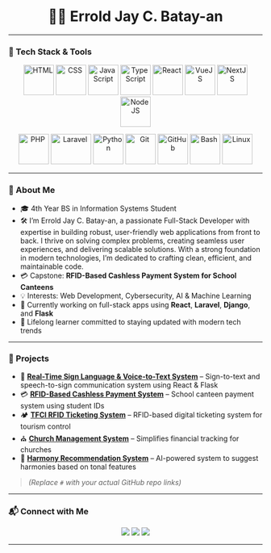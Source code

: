 <h1 align="center">👨‍💻 Errold Jay C. Batay-an</h1>

---

### 🧰 Tech Stack & Tools

<p align="center">
  <img src="https://cdn.jsdelivr.net/gh/devicons/devicon/icons/html5/html5-original.svg" alt="HTML" width="60" height="60"/>
  <img src="https://cdn.jsdelivr.net/gh/devicons/devicon/icons/css3/css3-original.svg" alt="CSS" width="60" height="60"/>
  <img src="https://cdn.jsdelivr.net/gh/devicons/devicon/icons/javascript/javascript-original.svg" alt="JavaScript" width="60" height="60"/>
  <img src="https://cdn.jsdelivr.net/gh/devicons/devicon/icons/typescript/typescript-original.svg" alt="TypeScript" width="60" height="60"/>
  <img src="https://cdn.jsdelivr.net/gh/devicons/devicon/icons/react/react-original.svg" alt="React" width="60" height="60"/>
  <img src="https://cdn.jsdelivr.net/gh/devicons/devicon/icons/vuejs/vuejs-original.svg" alt="VueJS" width="60" height="60"/>
  <img src="https://cdn.jsdelivr.net/gh/devicons/devicon/icons/nextjs/nextjs-original.svg" alt="NextJS" width="60" height="60"/>
  <img src="https://cdn.jsdelivr.net/gh/devicons/devicon/icons/nodejs/nodejs-original.svg" alt="NodeJS" width="60" height="60"/>
</p>

<p align="center">
  <img src="https://cdn.jsdelivr.net/gh/devicons/devicon/icons/php/php-original.svg" alt="PHP" width="60" height="60"/>
  <img src="https://www.logo.wine/a/logo/Laravel/Laravel-Logo.wine.svg" alt="Laravel" width="80" height="60"/>
  <img src="https://cdn.jsdelivr.net/gh/devicons/devicon/icons/python/python-original.svg" alt="Python" width="60" height="60"/>
  <img src="https://cdn.jsdelivr.net/gh/devicons/devicon/icons/git/git-original.svg" alt="Git" width="60" height="60"/>
  <img src="https://cdn.jsdelivr.net/gh/devicons/devicon/icons/github/github-original.svg" alt="GitHub" width="60" height="60"/>
  <img src="https://cdn.jsdelivr.net/gh/devicons/devicon/icons/bash/bash-original.svg" alt="Bash" width="60" height="60"/>
  <img src="https://cdn.jsdelivr.net/gh/devicons/devicon/icons/linux/linux-original.svg" alt="Linux" width="60" height="60"/>
</p>

---

### 👋 About Me

- 🎓 4th Year BS in Information Systems Student  
- 🛠️ I’m Errold Jay C. Batay-an, a passionate Full-Stack Developer with expertise in building robust, user-friendly web applications from front to back. I thrive on solving complex problems, creating seamless user experiences, and delivering scalable solutions. With a strong foundation in modern technologies, I’m dedicated to crafting clean, efficient, and maintainable code.  
- 💳 Capstone: **RFID-Based Cashless Payment System for School Canteens**  
- 💡 Interests: Web Development, Cybersecurity, AI & Machine Learning  
- 🚀 Currently working on full-stack apps using **React**, **Laravel**, **Django**, and **Flask**  
- 🌱 Lifelong learner committed to staying updated with modern tech trends  

---

### 📁 Projects

- 🔐 **[Real-Time Sign Language & Voice-to-Text System](#)** – Sign-to-text and speech-to-sign communication system using React & Flask  
- 💳 **[RFID-Based Cashless Payment System](#)** – School canteen payment system using student IDs  
- 🏕️ **[TFCI RFID Ticketing System](#)** – RFID-based digital ticketing system for tourism control  
- ⛪ **[Church Management System](#)** – Simplifies financial tracking for churches  
- 🧠 **[Harmony Recommendation System](#)** – AI-powered system to suggest harmonies based on tonal features

> *(Replace `#` with your actual GitHub repo links)*

---

### 📬 Connect with Me

<p align="center">
  <a href="mailto:erroldjayb@gmail.com"><img src="https://img.shields.io/badge/Email-D14836?style=for-the-badge&logo=gmail&logoColor=white"/></a>
  <a href="https://www.linkedin.com/in/erroldjayb/"><img src="https://img.shields.io/badge/LinkedIn-0077B5?style=for-the-badge&logo=linkedin&logoColor=white"/></a>
  <a href="https://www.facebook.com/erroldjay.carinobatayan.35"><img src="https://img.shields.io/badge/Facebook-1877F2?style=for-the-badge&logo=facebook&logoColor=white" /></a>
</p>

---
